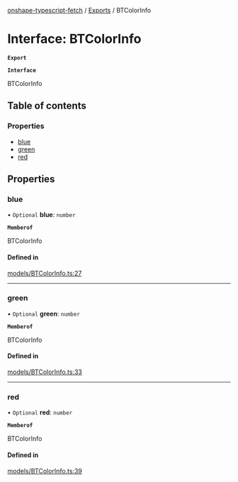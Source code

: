 [onshape-typescript-fetch](../README.md) / [Exports](../modules.md) / BTColorInfo

# Interface: BTColorInfo

**`Export`**

**`Interface`**

BTColorInfo

## Table of contents

### Properties

- [blue](BTColorInfo.md#blue)
- [green](BTColorInfo.md#green)
- [red](BTColorInfo.md#red)

## Properties

### blue

• `Optional` **blue**: `number`

**`Memberof`**

BTColorInfo

#### Defined in

[models/BTColorInfo.ts:27](https://github.com/toebes/onshape-typescript-fetch/blob/3e11ae1/models/BTColorInfo.ts#L27)

___

### green

• `Optional` **green**: `number`

**`Memberof`**

BTColorInfo

#### Defined in

[models/BTColorInfo.ts:33](https://github.com/toebes/onshape-typescript-fetch/blob/3e11ae1/models/BTColorInfo.ts#L33)

___

### red

• `Optional` **red**: `number`

**`Memberof`**

BTColorInfo

#### Defined in

[models/BTColorInfo.ts:39](https://github.com/toebes/onshape-typescript-fetch/blob/3e11ae1/models/BTColorInfo.ts#L39)
